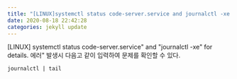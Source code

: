 ```yaml
---
title: "[LINUX]systemctl status code-server.service and journalctl -xe for details. 에러"
date: 2020-08-18 22:42:28
categories: jekyll update
---
```


[LINUX] systemctl status code-server.service" and "journalctl -xe" for details. 에러" 발생시 다음고 같이 입력하여 문제를 확인할 수 있다.


```
journalctl | tail
```